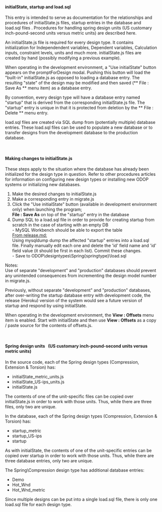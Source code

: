 #### initialState, startup and load.sql

This entry is intended to serve as documentation for the relationships and procedures of initialState.js files, 
startup entries in the database and load.sql files .
Procedures for handling spring design units (US customary inch-pound-second units versus metric units) are described here.

An initialState.js file is required for every design type. 
It contains initialization for Independendent variables, Dependent variables, Calculation inputs, constraint levels, units and much more.
initialState.js files are created by hand (possibly modifying a previous example).

When operating in the development environment, a "Use initialState" button appears on the promptForDesign modal.
Pushing this button will load the "built-in" initialState.js as opposed to loading a database entry.
The resulting "state" of the design may be modified and then saved (** File : Save As ** menu item) as a database entry.   

By convention, every design type will have a database entry named "startup" that is derived from the corresponding initialState.js file. 
The "startup" entry is unique in that it is protected from deletion by the ** File : Delete ** menu entry.

load.sql files are created via SQL dump from (potentially multiple) database entries.
These load.sql files can be used to populate a new database or to transfer designs from the development database to the production database.

&nbsp;

#### Making changes to initialState.js

These steps apply to the situation where the database has already been initialized
for the design type in question.
Refer to other procedures articles for information on configuring new design types
or installing new ODOP systems or initializing new databases.

1. Make the desired changes to initialState.js
2. Make a corresponding entry in migrate.js
3. Click the "Use initialState" button (available in development environment only) when launching the program;   
**File : Save As** on top of the "startup" entry in the database
4. Dump SQL to a load.sql file in order to provide for creating startup from scratch in the case of starting with an empty DB   
 \- MySQL Workbench should be able to export the table   
 [From release.md:](release)   
 Using mysqldump dump the affected "startup" entries into a load.sql file. Finally manually edit each one and delete the 'id' field name and 'id' field value (it should be first in each list). Commit these changes.   
 \- Save to ODOP\designtypes\Spring\{springtype}\load.sql   
 
Notes:   
Use of separate "development" and "production" databases should
prevent any unintended consequences from incrementing the design model
number in migrate.js.    

Previously, without separate "development" and "production" databases,
after over-writing the startup database entry with development code, 
the release (Heroku) version of the system would see a future version 
of startup and respond by using initialState.   

When operating in the development environment,
the **View : Offsets** menu item is enabled.
Start with initialState and then use **View : Offsets** as a copy / paste source for the contents of offsets.js.   

&nbsp;

#### Spring design units &nbsp; (US customary inch-pound-second units versus metric units)

In the source code, each of the Spring design types (Compression, Extension & Torsion) has:
 - initialState\_metric_units.js
 - initialState\_US-ips_units.js
 - initialState.js
 
 The contents of one of the unit-specific files can be copied over initialState.js in order to work with those units.
 Thus, while there are three files, only two are unique.
 
 In the database, each of the Spring design types (Compression, Extension & Torsion) has:
 - startup_metric
 - startup_US-ips
 - startup
 
 As with initialState, the contents of one of the unit-specific entries can be copied over startup in order to work with those units.
 Thus, while there are three database entries, only two are unique.
 
 The Spring\Compression design type has additional database entries:
 - Demo
 - Hot_Wnd
 - Hot\_Wnd_metric
  
 Since multiple designs can be put into a single load.sql file, there is only one load.sql file for each design type.
 
 
 